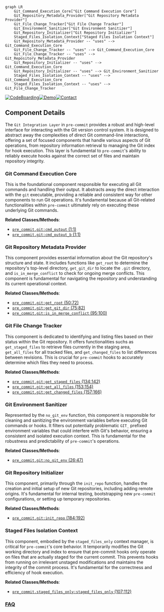 ```mermaid
graph LR
    Git_Command_Execution_Core["Git Command Execution Core"]
    Git_Repository_Metadata_Provider["Git Repository Metadata Provider"]
    Git_File_Change_Tracker["Git File Change Tracker"]
    Git_Environment_Sanitizer["Git Environment Sanitizer"]
    Git_Repository_Initializer["Git Repository Initializer"]
    Staged_Files_Isolation_Context["Staged Files Isolation Context"]
    Git_Repository_Metadata_Provider -- "uses" --> Git_Command_Execution_Core
    Git_File_Change_Tracker -- "uses" --> Git_Command_Execution_Core
    Git_File_Change_Tracker -- "uses" --> Git_Repository_Metadata_Provider
    Git_Repository_Initializer -- "uses" --> Git_Command_Execution_Core
    Git_Repository_Initializer -- "uses" --> Git_Environment_Sanitizer
    Staged_Files_Isolation_Context -- "uses" --> Git_Command_Execution_Core
    Staged_Files_Isolation_Context -- "uses" --> Git_File_Change_Tracker
```
[![CodeBoarding](https://img.shields.io/badge/Generated%20by-CodeBoarding-9cf?style=flat-square)](https://github.com/CodeBoarding/GeneratedOnBoardings)[![Demo](https://img.shields.io/badge/Try%20our-Demo-blue?style=flat-square)](https://www.codeboarding.org/demo)[![Contact](https://img.shields.io/badge/Contact%20us%20-%20contact@codeboarding.org-lightgrey?style=flat-square)](mailto:contact@codeboarding.org)

## Component Details

The `Git Integration Layer` in `pre-commit` provides a robust and high-level interface for interacting with the Git version control system. It is designed to abstract away the complexities of direct Git command-line interactions, offering a set of focused components that handle various aspects of Git operations, from repository information retrieval to managing the Git index for hook execution. This layer is fundamental to `pre-commit`'s ability to reliably execute hooks against the correct set of files and maintain repository integrity.

### Git Command Execution Core
This is the foundational component responsible for executing all Git commands and handling their output. It abstracts away the direct interaction with the `git` executable, providing a reliable and consistent way for other components to run Git operations. It's fundamental because all Git-related functionalities within `pre-commit` ultimately rely on executing these underlying Git commands.


**Related Classes/Methods**:

- <a href="https://github.com/pre-commit/pre-commit/blob/master/pre_commit/git.py#L1-L1" target="_blank" rel="noopener noreferrer">`pre_commit.git:cmd_output` (1:1)</a>
- <a href="https://github.com/pre-commit/pre-commit/blob/master/pre_commit/git.py#L1-L1" target="_blank" rel="noopener noreferrer">`pre_commit.git:cmd_output_b` (1:1)</a>


### Git Repository Metadata Provider
This component provides essential information about the Git repository's structure and state. It includes functions like `get_root` to determine the repository's top-level directory, `get_git_dir` to locate the `.git` directory, and `is_in_merge_conflict` to check for ongoing merge conflicts. This component is fundamental for navigating the repository and understanding its current operational context.


**Related Classes/Methods**:

- <a href="https://github.com/pre-commit/pre-commit/blob/master/pre_commit/git.py#L50-L72" target="_blank" rel="noopener noreferrer">`pre_commit.git:get_root` (50:72)</a>
- <a href="https://github.com/pre-commit/pre-commit/blob/master/pre_commit/git.py#L75-L82" target="_blank" rel="noopener noreferrer">`pre_commit.git:get_git_dir` (75:82)</a>
- <a href="https://github.com/pre-commit/pre-commit/blob/master/pre_commit/git.py#L95-L100" target="_blank" rel="noopener noreferrer">`pre_commit.git:is_in_merge_conflict` (95:100)</a>


### Git File Change Tracker
This component is dedicated to identifying and listing files based on their status within the Git repository. It offers functionalities suchs as `get_staged_files` to retrieve files currently in the staging area, `get_all_files` for all tracked files, and `get_changed_files` to list differences between revisions. This is crucial for `pre-commit` hooks to accurately determine which files they need to process.


**Related Classes/Methods**:

- <a href="https://github.com/pre-commit/pre-commit/blob/master/pre_commit/git.py#L134-L142" target="_blank" rel="noopener noreferrer">`pre_commit.git:get_staged_files` (134:142)</a>
- <a href="https://github.com/pre-commit/pre-commit/blob/master/pre_commit/git.py#L153-L154" target="_blank" rel="noopener noreferrer">`pre_commit.git:get_all_files` (153:154)</a>
- <a href="https://github.com/pre-commit/pre-commit/blob/master/pre_commit/git.py#L157-L166" target="_blank" rel="noopener noreferrer">`pre_commit.git:get_changed_files` (157:166)</a>


### Git Environment Sanitizer
Represented by the `no_git_env` function, this component is responsible for cleaning and sanitizing the environment variables before executing Git commands or hooks. It filters out potentially problematic `GIT_` prefixed environment variables that could interfere with Git's behavior, ensuring a consistent and isolated execution context. This is fundamental for the robustness and predictability of `pre-commit`'s operations.


**Related Classes/Methods**:

- <a href="https://github.com/pre-commit/pre-commit/blob/master/pre_commit/git.py#L26-L47" target="_blank" rel="noopener noreferrer">`pre_commit.git:no_git_env` (26:47)</a>


### Git Repository Initializer
This component, primarily through the `init_repo` function, handles the creation and initial setup of new Git repositories, including adding remote origins. It's fundamental for internal testing, bootstrapping new `pre-commit` configurations, or setting up temporary repositories.


**Related Classes/Methods**:

- <a href="https://github.com/pre-commit/pre-commit/blob/master/pre_commit/git.py#L184-L192" target="_blank" rel="noopener noreferrer">`pre_commit.git:init_repo` (184:192)</a>


### Staged Files Isolation Context
This component, embodied by the `staged_files_only` context manager, is critical for `pre-commit`'s core behavior. It temporarily modifies the Git working directory and index to ensure that pre-commit hooks only operate on files that are actually staged for the current commit. This prevents hooks from running on irrelevant unstaged modifications and maintains the integrity of the commit process. It's fundamental for the correctness and efficiency of hook execution.


**Related Classes/Methods**:

- <a href="https://github.com/pre-commit/pre-commit/blob/master/pre_commit/staged_files_only.py#L107-L112" target="_blank" rel="noopener noreferrer">`pre_commit.staged_files_only:staged_files_only` (107:112)</a>




### [FAQ](https://github.com/CodeBoarding/GeneratedOnBoardings/tree/main?tab=readme-ov-file#faq)